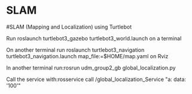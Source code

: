 # SLAM
#SLAM (Mapping and Localization) using Turtlebot

Run roslaunch turtlebot3_gazebo turtlebot3_world.launch on a terminal

On another terminal run roslaunch turtlebot3_navigation turtlebot3_navigation.launch map_file:=$HOME/map.yaml on Rviz

In another terminal run:rosrun udm_group2_gb global_localization.py

Call the service with:rosservice call /global_localization_Service "a: data: '100'"
